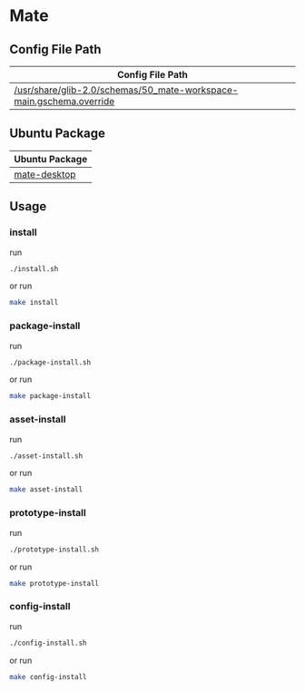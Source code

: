 

# Mate




## Config File Path

| Config File Path |
| --- |
| [/usr/share/glib-2.0/schemas/50_mate-workspace-main.gschema.override](./asset/overlay/usr/share/glib-2.0/schemas/50_mate-workspace-main.gschema.override) |




## Ubuntu Package

| Ubuntu Package |
| --- |
| [mate-desktop](https://packages.ubuntu.com/noble/mate-desktop) |




## Usage


### install

run

``` sh
./install.sh
```

or run

``` sh
make install
```


### package-install

run

``` sh
./package-install.sh
```

or run

``` sh
make package-install
```


### asset-install

run

``` sh
./asset-install.sh
```

or run

``` sh
make asset-install
```


### prototype-install

run

``` sh
./prototype-install.sh
```

or run

``` sh
make prototype-install
```


### config-install

run

``` sh
./config-install.sh
```

or run

``` sh
make config-install
```

